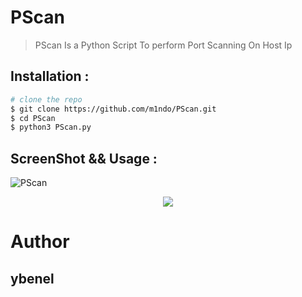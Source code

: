 # PScan
> PScan Is a Python Script To perform Port Scanning On Host Ip 

## Installation :
```bash
# clone the repo
$ git clone https://github.com/m1ndo/PScan.git
$ cd PScan 
$ python3 PScan.py 
```
## ScreenShot && Usage :
<img src="https://i.ibb.co/71dacvb/PScaner.png" alt="PScan" border="0">

<p align="center">
<a href="https://asciinema.org/a/223432">
<img src="https://asciinema.org/a/233432.svg">
</a>
</p>

# Author 
## ybenel
